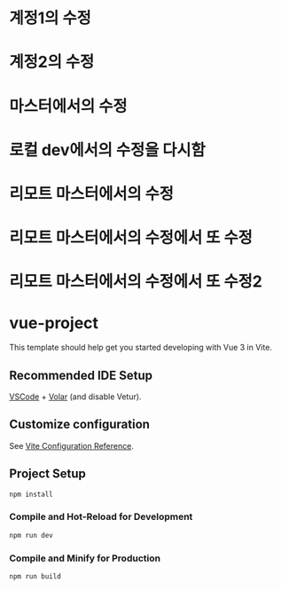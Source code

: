 # 계정1의 수정

# 계정2의 수정

# 마스터에서의 수정

# 로컬 dev에서의 수정을 다시함

# 리모트 마스터에서의 수정
# 리모트 마스터에서의 수정에서 또 수정
# 리모트 마스터에서의 수정에서 또 수정2

# vue-project

This template should help get you started developing with Vue 3 in Vite.

## Recommended IDE Setup

[VSCode](https://code.visualstudio.com/) + [Volar](https://marketplace.visualstudio.com/items?itemName=Vue.volar) (and disable Vetur).

## Customize configuration

See [Vite Configuration Reference](https://vitejs.dev/config/).

## Project Setup

```sh
npm install
```

### Compile and Hot-Reload for Development

```sh
npm run dev
```

### Compile and Minify for Production

```sh
npm run build
```
